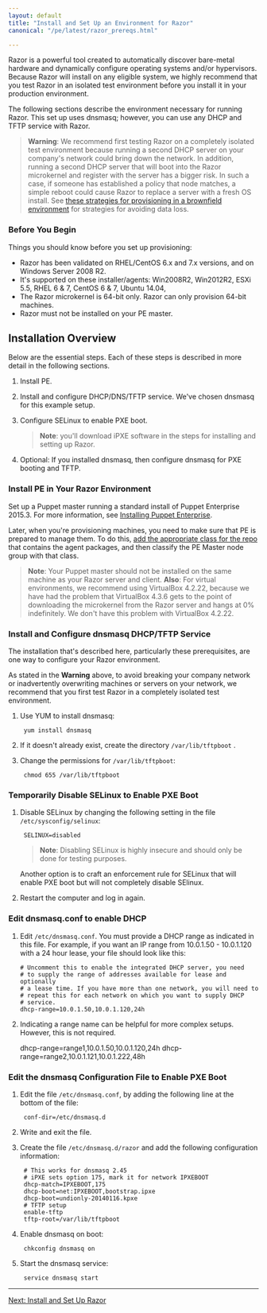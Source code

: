 ```yaml
---
layout: default
title: "Install and Set Up an Environment for Razor"
canonical: "/pe/latest/razor_prereqs.html"

---
```


Razor is a powerful tool created to automatically discover bare-metal hardware and dynamically configure operating systems and/or hypervisors. Because Razor will install on any eligible system, we highly recommend that you test Razor in an isolated test environment before you install it in your production environment.

The following sections describe the environment necessary for running Razor. This set up   uses dnsmasq; however, you can use any DHCP and TFTP service with Razor.

>**Warning**: We recommend first testing Razor on a completely isolated test environment because running a second DHCP server on your company's network could bring down the network. In addition, running a second DHCP server that will boot into the Razor microkernel and register with the server has a bigger risk. In such a case, if someone has established a policy that node matches, a simple reboot could cause Razor to replace a server with a fresh OS install. See [these strategies for provisioning in a brownfield environment](./razor_brownfield.html) for strategies for avoiding data loss.

### Before You Begin

Things you should know before you set up provisioning:

+ Razor has been validated on RHEL/CentOS 6.x and 7.x versions, and on Windows Server 2008 R2.
+ It's supported on these installer/agents: Win2008R2, Win2012R2, ESXi 5.5, RHEL 6 & 7, CentOS 6 & 7, Ubuntu 14.04,
+ The Razor microkernel is 64-bit only. Razor can only provision 64-bit machines.
+ Razor must not be installed on your PE master.

## Installation Overview

Below are the essential steps. Each of these steps is described in more detail in the following sections.

1. Install PE.
2. Install and configure DHCP/DNS/TFTP service.
	We've chosen dnsmasq for this example setup.
3. Configure SELinux to enable PXE boot.

	>**Note**: you'll download iPXE software in the steps for installing and setting up Razor.

4. Optional: If you installed dnsmasq, then configure dnsmasq for PXE booting and TFTP.

### Install PE in Your Razor Environment

Set up a Puppet master running a standard install of Puppet Enterprise 2015.3. For more information, see [Installing Puppet Enterprise](./install_basic.html).

Later, when you're provisioning machines, you need to make sure that PE is prepared to manage them. To do this, [add the appropriate class for the repo](./razor_using.html#step-45-add-perepo-to-pe-master) that contains the agent packages, and then classify the PE Master node group with that class.

>**Note**: Your Puppet master should not be installed on the same machine as your Razor server and client.
>**Also**: For virtual environments, we recommend using VirtualBox 4.2.22, because we have had the problem that VirtualBox 4.3.6 gets to the point of downloading the microkernel from the Razor server and hangs at 0% indefinitely. We don't have this problem with VirtualBox 4.2.22.

### Install and Configure dnsmasq DHCP/TFTP Service

The installation that's described here, particularly these prerequisites, are one way to configure your Razor environment.

As stated in the **Warning** above, to avoid breaking your company network or inadvertently overwriting machines or servers on your network, we recommend that you first test Razor in a completely isolated test environment.


1. Use YUM to install dnsmasq:

        yum install dnsmasq

2. If it doesn't already exist, create the directory `/var/lib/tftpboot` .
3. Change the permissions for `/var/lib/tftpboot`:

        chmod 655 /var/lib/tftpboot

### Temporarily Disable SELinux to Enable PXE Boot

1. Disable SELinux by changing the following setting in the file `/etc/sysconfig/selinux`:

        SELINUX=disabled

    >**Note**: Disabling SELinux is highly insecure and should only be done for testing  purposes.

    Another option is to craft an enforcement rule for SELinux that will enable PXE boot but will not completely disable SElinux.

2. Restart the computer and log in again.

### Edit dnsmasq.conf to enable DHCP

1. Edit `/etc/dnsmasq.conf`.  You must provide a DHCP range as indicated in this file.  For example, if you want an IP range from 10.0.1.50 - 10.0.1.120 with a 24 hour lease, your file should look like this:

       # Uncomment this to enable the integrated DHCP server, you need
       # to supply the range of addresses available for lease and optionally
       # a lease time. If you have more than one network, you will need to
       # repeat this for each network on which you want to supply DHCP
       # service.
       dhcp-range=10.0.1.50,10.0.1.120,24h

2. Indicating a range name can be helpful for more complex setups.  However, this is not required.

      dhcp-range=range1,10.0.1.50,10.0.1.120,24h
      dhcp-range=range2,10.0.1.121,10.0.1.222,48h

### Edit the dnsmasq Configuration File to Enable PXE Boot

1. Edit the file `/etc/dnsmasq.conf`, by adding the following line at the bottom of the file:

        conf-dir=/etc/dnsmasq.d

2. Write and exit the file.
3. Create the file `/etc/dnsmasq.d/razor` and add the following configuration information:

        # This works for dnsmasq 2.45
        # iPXE sets option 175, mark it for network IPXEBOOT
        dhcp-match=IPXEBOOT,175
        dhcp-boot=net:IPXEBOOT,bootstrap.ipxe
        dhcp-boot=undionly-20140116.kpxe
        # TFTP setup
        enable-tftp
        tftp-root=/var/lib/tftpboot

4. Enable dnsmasq on boot:

        chkconfig dnsmasq on

5. Start the dnsmasq service:

        service dnsmasq start




* * *


[Next: Install and Set Up Razor](./razor_install.html)
